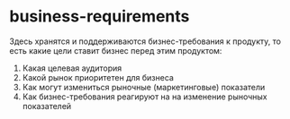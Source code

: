 # business-requirements

Здесь хранятся и поддерживаются бизнес-требования к продукту, то есть какие цели ставит бизнес перед этим продуктом:
1. Какая целевая аудитория
2. Какой рынок приоритетен для бизнеса
3. Как могут измениться рыночные (маркетинговые) показатели
4. Как бизнес-требования реагируют на на изменение рыночных показателей

